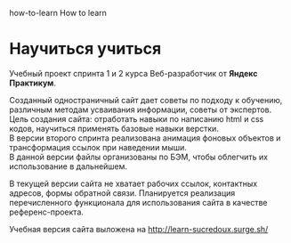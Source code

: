 how-to-learn
How to learn

# Научиться учиться

Учебный проект спринта 1 и 2 курса Веб-разработчик от __Яндекс Практикум__.  

Созданный одностраничный сайт дает советы по подходу к обучению, различным методам усваивания информации, советы от экспертов.  
Цель создания сайта: отработать навыки по написанию html и css кодов, научиться применять базовые навыки верстки.  
В версии второго спринта реализована анимация фоновых объектов и трансформация ссылок при наведении мыши.  
В данной версии файлы организованы по БЭМ, чтобы облегчить их использование в дальнейшем.  

В текущей версии сайта не хватает рабочих ссылок, контактных адресов, формы обратной связи. Планируется реализация перечисленного функционала для использования сайта в качестве референс-проекта.  

Учебная версия сайта выложена на http://learn-sucredoux.surge.sh/
